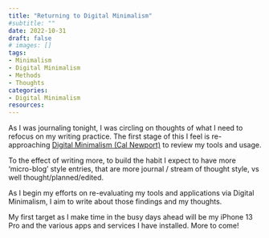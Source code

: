 ```yaml
---
title: "Returning to Digital Minimalism"
#subtitle: ""
date: 2022-10-31
draft: false
# images: []
tags:
- Minimalism
- Digital Minimalism
- Methods
- Thoughts
categories:
- Digital Minimalism
resources:
---
```


As I was journaling tonight, I was circling on thoughts of what I need to refocus on my writing practice. The first stage of this I feel is re-approaching [Digital Minimalism (Cal Newport)](https://amzn.to/3h0T3Qv) to review my tools and usage.

To the effect of writing more, to build the habit I expect to have more ‘micro-blog’ style entries, that are more journal / stream of thought style, vs well thought/planned/edited.

As I begin my efforts on re-evaluating my tools and applications via Digital Minimalism, I aim to write about those findings and my thoughts. 

My first target as I make time in the busy days ahead will be my iPhone 13 Pro and the various apps and services I have installed. More to come!